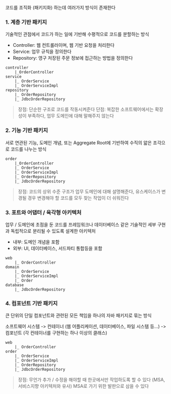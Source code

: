 코드를 조직화 (패키지화) 하는데 여러가지 방식이 존재한다

### 1. 계층 기반 패키지
기술적인 관점에서 코드가 하는 일에 기반해 수평적으로 코드를 분할하는 방식

- Controller: 웹 컨트롤러이며, 웹 기반 요청을 처리한다
- Service: 업무 규칙을 정의한다
- Repository: 영구 저장된 주문 정보에 접근하는 방법을 정의한다

```
controller
	|_OrderController 
service
	|_ OrderService
	|_ OrderServiceImpl
repository
	|_ OrderRepository
	|_ JdbcOrderRepository
```

> 장점: 단순한 구조로 코드를 작동시켜준다
> 단점: 복잡한 소프트웨어에서는 확장성이 부족하다, 업무 도메인에 대해 말해주지 않는다


### 2. 기능 기반 패키지
서로 연관된 기능, 도메인 개념, 또는 Aggregate Root에 기반하여 수직의 얇은 조각으로 코드를 나누는 방식

```
order
	|_OrderController 
	|_ OrderService
	|_ OrderServiceImpl
	|_ OrderRepository
	|_ JdbcOrderRepository
```

> 장점: 코드의 상위 수준 구조가 업무 도메인에 대해 설명해준다, 유스케이스가 변경될 경우 변경해야 할 코드를 모두 찾는 작업이 더 쉬워진다

### 3. 포트와 어댑터 / 육각형 아키텍처
업무 / 도메인에 초점을 둔 코드를 프레임워크나 데이터베이스 같은 기술적인 세부 구현과 독립적으로 분리될 수 있도록 설계한 아키텍처

- 내부: 도메인 개념을 포함
- 외부: UI, 데이터베이스, 서드파티 통합등을 포함

```
web
	|_ OrderController
domain
	|_ OrderService
	|_ OrderServiceImpl
	|_ Order
database
	|_ JdbcOrderRepository
```


### 4. 컴포넌트 기반 패키지
큰 단위의 단일 컴포넌트와 관련된 모든 책임을 하나의 자바 패키지로 묶는 방식

소프트웨어 시스템 -> 컨테이너 (웹 어플리케이션, 데이터베이스, 파일 시스템 등...) -> 컴포넌트 (각 컨테이너를 구현하는 하나 이상의 클래스)

```
web
	|_ OrderController
order
	|_ OrderService
	|_ OrderServiceImpl
	|_ OrderRepository
	|_ JdbcOrderRepository
```

> 장점: 무언가 추가 / 수정을 해야할 때 한곳에서만 작업하도록 할 수 있다 (MSA, 서비스지향 아키텍처와 유사)
> MSA로 가기 위한 발판으로 삼을 수 있다